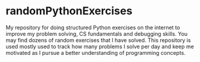 # randomPythonExercises
My repository for doing structured Python exercises on the internet to improve my problem solving, CS fundamentals and debugging skills. You may find dozens of random exercises that I have solved. This repository is used mostly used to track how many problems I solve per day and keep me motivated as I pursue a better understanding of programming concepts.
